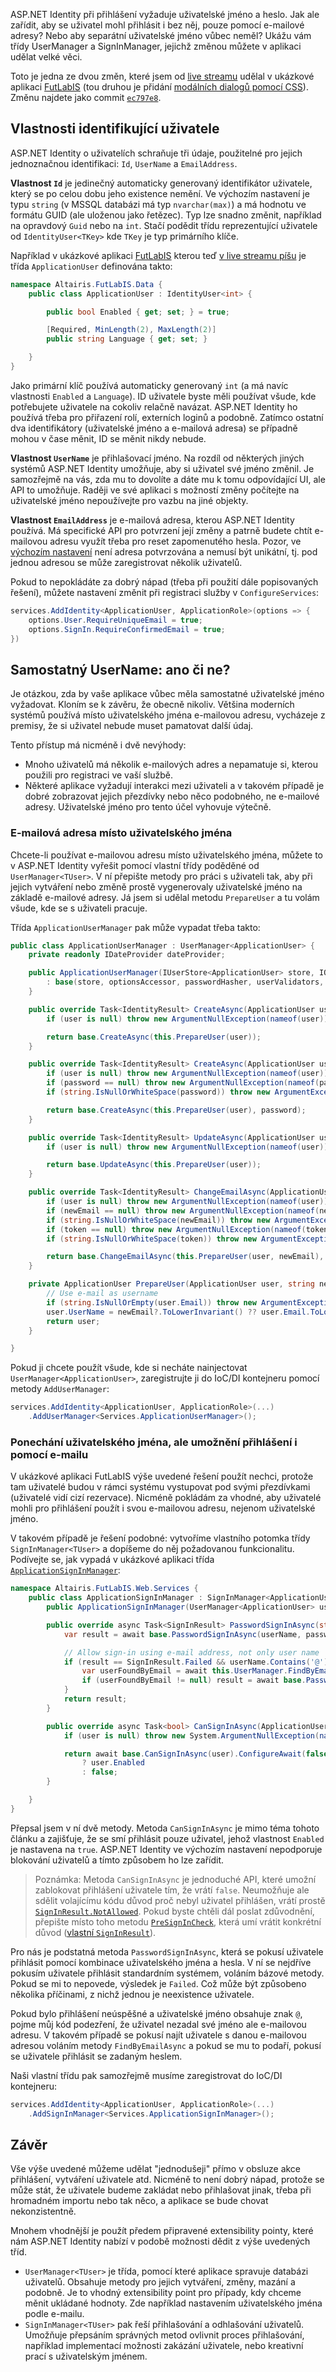 <!-- dcterms:title = ASP.NET Identity: Přihlášení pomocí uživatelského jména nebo e-mailové adresy -->
<!-- dcterms:abstract = ASP.NET Identity při přihlášení vyžaduje uživatelské jméno a heslo. Jak ale zařídit, aby se uživatel mohl přihlásit i bez něj, pouze pomocí e-mailové adresy? Nebo aby separátní uživatelské jméno vůbec neměl? Ukážu vám třídy UserManager a SignInManager, jejichž změnou můžete v aplikaci udělat velké věci. -->
<!-- dcterms:creator = Michal Altair Valášek -->
<!-- x4w:pictureUrl = /perex-pictures/20201118-identity-email.jpg -->
<!-- x4w:pictureWidth = 150 -->
<!-- x4w:pictureHeight = 150 -->
<!-- x4w:coverUrl = /cover-pictures/20201118-identity-email.jpg -->
<!-- x4w:category = IT -->
<!-- dcterms:dateAccepted = 2020-11-18 -->

ASP.NET Identity při přihlášení vyžaduje uživatelské jméno a heslo. Jak ale zařídit, aby se uživatel mohl přihlásit i bez něj, pouze pomocí e-mailové adresy? Nebo aby separátní uživatelské jméno vůbec neměl? Ukážu vám třídy UserManager a SignInManager, jejichž změnou můžete v aplikaci udělat velké věci.

Toto je jedna ze dvou změn, které jsem od [live streamu](https://www.youtube.com/playlist?list=PLoOpAe_g1x4IxYK9A8aT0To60DF6IHTFl) udělal v ukázkové aplikaci [FutLabIS](https://github.com/ridercz/FutLabIS) (tou druhou je přidání [modálních dialogů pomocí CSS](/2020/11/css-modal)). Změnu najdete jako commit [`ec797e8`](https://github.com/ridercz/FutLabIS/commit/ec797e8f2eb61a3e2091b99699af3fe5613b14d4).

## Vlastnosti identifikující uživatele

ASP.NET Identity o uživatelích schraňuje tři údaje, použitelné pro jejich jednoznačnou identifikaci: `Id`, `UserName` a `EmailAddress`.

**Vlastnost `Id`** je jedinečný automaticky generovaný identifikátor uživatele, který se po celou dobu jeho existence nemění. Ve výchozím nastavení je typu `string` (v MSSQL databázi má typ `nvarchar(max)`) a má hodnotu ve formátu GUID (ale uloženou jako řetězec). Typ lze snadno změnit, například na opravdový `Guid` nebo na `int`. Stačí podědit třídu reprezentující uživatele od `IdentityUser<TKey>` kde `TKey` je typ primárního klíče.

Například v ukázkové aplikaci [FutLabIS](https://github.com/ridercz/FutLabIS) kterou teď [v live streamu píšu](https://www.youtube.com/playlist?list=PLoOpAe_g1x4IxYK9A8aT0To60DF6IHTFl) je třída `ApplicationUser` definována takto:

```cs
namespace Altairis.FutLabIS.Data {
    public class ApplicationUser : IdentityUser<int> {

        public bool Enabled { get; set; } = true;

        [Required, MinLength(2), MaxLength(2)]
        public string Language { get; set; }

    }
}
```

Jako primární klíč používá automaticky generovaný `int` (a má navíc vlastnosti `Enabled` a `Language`). ID uživatele byste měli používat všude, kde potřebujete uživatele na cokoliv relačně navázat. ASP.NET Identity ho používá třeba pro přiřazení rolí, externích loginů a podobně. Zatímco ostatní dva identifikátory (uživatelské jméno a e-mailová adresa) se případně mohou v čase měnit, ID se měnit nikdy nebude.

**Vlastnost `UserName`** je přihlašovací jméno. Na rozdíl od některých jiných systémů ASP.NET Identity umožňuje, aby si uživatel své jméno změnil. Je samozřejmě na vás, zda mu to dovolíte a dáte mu k tomu odpovídající UI, ale API to umožňuje. Raději ve své aplikaci s možností změny počítejte na uživatelské jméno nepoužívejte pro vazbu na jiné objekty.

**Vlastnost `EmailAddress`** je e-mailová adresa, kterou ASP.NET Identity používá. Má specifické API pro potvrzení její změny a patrně budete chtít e-mailovou adresu využít třeba pro reset zapomenutého hesla. Pozor, ve [výchozím nastavení](https://docs.microsoft.com/en-us/aspnet/core/security/authentication/identity-configuration?view=aspnetcore-5.0) není adresa potvrzována a nemusí být unikátní, tj. pod jednou adresou se může zaregistrovat několik uživatelů.

Pokud to nepokládáte za dobrý nápad (třeba při použití dále popisovaných řešení), můžete nastavení změnit při registraci služby v `ConfigureServices`:

```cs
services.AddIdentity<ApplicationUser, ApplicationRole>(options => {
    options.User.RequireUniqueEmail = true;
    options.SignIn.RequireConfirmedEmail = true;
})
```

## Samostatný UserName: ano či ne?

Je otázkou, zda by vaše aplikace vůbec měla samostatné uživatelské jméno vyžadovat. Kloním se k závěru, že obecně nikoliv. Většina moderních systémů používá místo uživatelského jména e-mailovou adresu, vycházeje z premisy, že si uživatel nebude muset pamatovat další údaj.

Tento přístup má nicméně i dvě nevýhody:

* Mnoho uživatelů má několik e-mailových adres a nepamatuje si, kterou použili pro registraci ve vaší službě.
* Některé aplikace vyžadují interakci mezi uživateli a v takovém případě je dobré zobrazovat jejich přezdívky nebo něco podobného, ne e-mailové adresy. Uživatelské jméno pro tento účel vyhovuje výtečně.

### E-mailová adresa místo uživatelského jména

Chcete-li používat e-mailovou adresu místo uživatelského jména, můžete to v ASP.NET Identity vyřešit pomocí vlastní třídy poděděné od `UserManager<TUser>`. V ní přepište metody pro práci s uživateli tak, aby při jejich vytváření nebo změně prostě vygenerovaly uživatelské jméno na základě e-mailové adresy. Já jsem si udělal metodu `PrepareUser` a tu volám všude, kde se s uživateli pracuje. 

Třída `ApplicationUserManager` pak může vypadat třeba takto:

```cs
public class ApplicationUserManager : UserManager<ApplicationUser> {
    private readonly IDateProvider dateProvider;

    public ApplicationUserManager(IUserStore<ApplicationUser> store, IOptions<IdentityOptions> optionsAccessor, IPasswordHasher<ApplicationUser> passwordHasher, IEnumerable<IUserValidator<ApplicationUser>> userValidators, Enumerable<IPasswordValidator<ApplicationUser>> passwordValidators, ILookupNormalizer keyNormalizer, IdentityErrorDescriber errors, IServiceProvider services, ILogger<UserManager<ApplicationUser>> logger)
        : base(store, optionsAccessor, passwordHasher, userValidators, passwordValidators, keyNormalizer, errors, services, logger) {
    }

    public override Task<IdentityResult> CreateAsync(ApplicationUser user) {
        if (user is null) throw new ArgumentNullException(nameof(user));

        return base.CreateAsync(this.PrepareUser(user));
    }

    public override Task<IdentityResult> CreateAsync(ApplicationUser user, string password) {
        if (user is null) throw new ArgumentNullException(nameof(user));
        if (password == null) throw new ArgumentNullException(nameof(password));
        if (string.IsNullOrWhiteSpace(password)) throw new ArgumentException("Value cannot be empty or whitespace only string.", nameof(password));

        return base.CreateAsync(this.PrepareUser(user), password);
    }

    public override Task<IdentityResult> UpdateAsync(ApplicationUser user) {
        if (user is null) throw new ArgumentNullException(nameof(user));

        return base.UpdateAsync(this.PrepareUser(user));
    }

    public override Task<IdentityResult> ChangeEmailAsync(ApplicationUser user, string newEmail, string token) {
        if (user is null) throw new ArgumentNullException(nameof(user));
        if (newEmail == null) throw new ArgumentNullException(nameof(newEmail));
        if (string.IsNullOrWhiteSpace(newEmail)) throw new ArgumentException("Value cannot be empty or whitespace only string.", nameof(newEmail));
        if (token == null) throw new ArgumentNullException(nameof(token));
        if (string.IsNullOrWhiteSpace(token)) throw new ArgumentException("Value cannot be empty or whitespace only string.", nameof(token));

        return base.ChangeEmailAsync(this.PrepareUser(user, newEmail), newEmail, token);
    }

    private ApplicationUser PrepareUser(ApplicationUser user, string newEmail = null) {
        // Use e-mail as username
        if (string.IsNullOrEmpty(user.Email)) throw new ArgumentException("E-mail address must be specified.", nameof(user));
        user.UserName = newEmail?.ToLowerInvariant() ?? user.Email.ToLowerInvariant();
        return user;
    }

}
```

Pokud ji chcete použít všude, kde si necháte nainjectovat `UserManager<ApplicationUser>`, zaregistrujte ji do IoC/DI kontejneru pomocí metody `AddUserManager`:

```cs
services.AddIdentity<ApplicationUser, ApplicationRole>(...)
    .AddUserManager<Services.ApplicationUserManager>();
```

### Ponechání uživatelského jména, ale umožnění přihlášení i pomocí e-mailu

V ukázkové aplikaci FutLabIS výše uvedené řešení použít nechci, protože tam uživatelé budou v rámci systému vystupovat pod svými přezdívkami (uživatelé vidí cizí rezervace). Nicméně pokládám za vhodné, aby uživatelé mohli pro přihlášení použít i svou e-mailovou adresu, nejenom uživatelské jméno.

V takovém případě je řešení podobné: vytvoříme vlastního potomka třídy `SignInManager<TUser>` a dopíšeme do něj požadovanou funkcionalitu. Podívejte se, jak vypadá v ukázkové aplikaci třída [`ApplicationSignInManager`](https://github.com/ridercz/FutLabIS/blob/master/Altairis.FutLabIS.Web/Services/ApplicationSignInManager.cs):

```cs
namespace Altairis.FutLabIS.Web.Services {
    public class ApplicationSignInManager : SignInManager<ApplicationUser> {
        public ApplicationSignInManager(UserManager<ApplicationUser> userManager, IHttpContextAccessor contextAccessor, IUserClaimsPrincipalFactory<ApplicationUser> claimsFactory, IOptions<IdentityOptions> optionsAccessor, ILogger<SignInManager<ApplicationUser>> logger, IAuthenticationSchemeProvider schemes, IUserConfirmation<ApplicationUser> confirmation) : base(userManager, contextAccessor, claimsFactory, optionsAccessor, logger, schemes, confirmation) { }

        public override async Task<SignInResult> PasswordSignInAsync(string userName, string password, bool isPersistent, bool lockoutOnFailure) {
            var result = await base.PasswordSignInAsync(userName, password, isPersistent, lockoutOnFailure);

            // Allow sign-in using e-mail address, not only user name
            if (result == SignInResult.Failed && userName.Contains('@')) {
                var userFoundByEmail = await this.UserManager.FindByEmailAsync(userName);
                if (userFoundByEmail != null) result = await base.PasswordSignInAsync(userFoundByEmail, password, isPersistent, lockoutOnFailure);
            }
            return result;
        }

        public override async Task<bool> CanSignInAsync(ApplicationUser user) {
            if (user is null) throw new System.ArgumentNullException(nameof(user));

            return await base.CanSignInAsync(user).ConfigureAwait(false)
                ? user.Enabled
                : false;
        }

    }
}
```

Přepsal jsem v ní dvě metody. Metoda `CanSignInAsync` je mimo téma tohoto článku a zajišťuje, že se smí přihlásit pouze uživatel, jehož vlastnost `Enabled` je nastavena na `true`. ASP.NET Identity ve výchozím nastavení nepodporuje blokování uživatelů a tímto způsobem ho lze zařídit.

> Poznámka: Metoda `CanSignInAsync` je jednoduché API, které umožní zablokovat přihlášení uživatele tím, že vrátí `false`. Neumožňuje ale sdělit volajícímu kódu důvod proč nebyl uživatel přihlášen, vrátí prostě [`SignInResult.NotAllowed`](https://docs.microsoft.com/en-us/dotnet/api/microsoft.aspnetcore.identity.signinresult?view=aspnetcore-5.0). Pokud byste chtěli dál poslat zdůvodnění, přepište místo toho metodu [`PreSignInCheck`](https://docs.microsoft.com/en-us/dotnet/api/microsoft.aspnetcore.identity.signinmanager-1.presignincheck?view=aspnetcore-5.0), která umí vrátit konkrétní důvod ([vlastní `SignInResult`](https://github.com/aspnet/Identity/issues/938)).

Pro nás je podstatná metoda `PasswordSignInAsync`, která se pokusí uživatele přihlásit pomocí kombinace uživatelského jména a hesla. V ní se nejdříve pokusím uživatele přihlásit standardním systémem, voláním bázové metody. Pokud se mi to nepovede, výsledek je `Failed`. Což může být způsobeno několika příčinami, z nichž jednou je neexistence uživatele.

Pokud bylo přihlášení neúspěšné a uživatelské jméno obsahuje znak `@`, pojme můj kód podezření, že uživatel nezadal své jméno ale e-mailovou adresu. V takovém případě se pokusí najít uživatele s danou e-mailovou adresou voláním metody `FindByEmailAsync` a pokud se mu to podaří, pokusí se uživatele přihlásit se zadaným heslem.

Naši vlastní třídu pak samozřejmě musíme zaregistrovat do IoC/DI kontejneru:

```cs
services.AddIdentity<ApplicationUser, ApplicationRole>(...)
    .AddSignInManager<Services.ApplicationSignInManager>();
```

## Závěr

Vše výše uvedené můžeme udělat "jednodušeji" přímo v obsluze akce přihlášení, vytváření uživatele atd. Nicméně to není dobrý nápad, protože se může stát, že uživatele budeme zakládat nebo přihlašovat jinak, třeba při hromadném importu nebo tak něco, a aplikace se bude chovat nekonzistentně.

Mnohem vhodnější je použít předem připravené extensibility pointy, které nám ASP.NET Identity nabízí v podobě možnosti dědit z výše uvedených tříd.

* `UserManager<TUser>` je třída, pomocí které aplikace spravuje databázi uživatelů. Obsahuje metody pro jejich vytváření, změny, mazání a podobně. Je to vhodný extensibility point pro případy, kdy chceme měnit ukládané hodnoty. Zde například nastavením uživatelského jména podle e-mailu.
* `SignInManager<TUser>` pak řeší přihlašování a odhlašování uživatelů. Umožňuje přepsáním správných metod ovlivnit proces přihlašování, například implementací možnosti zakázání uživatele, nebo kreativní prací s uživatelským jménem.